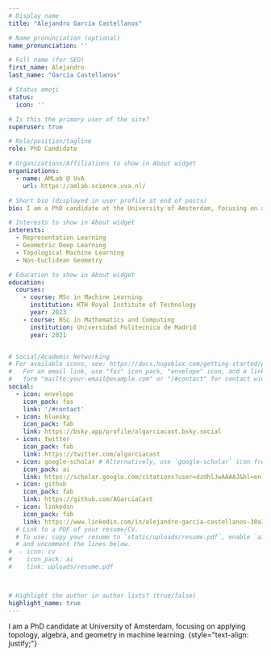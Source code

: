 ```yaml
---
# Display name
title: "Alejandro García Castellanos"

# Name pronunciation (optional)
name_pronunciation: ''

# Full name (for SEO)
first_name: Alejandro
last_name: "García Castellanos"

# Status emoji
status:
  icon: ''

# Is this the primary user of the site?
superuser: true

# Role/position/tagline
role: PhD Candidate

# Organizations/Affiliations to show in About widget
organizations:
  - name: AMLab @ UvA
    url: https://amlab.science.uva.nl/

# Short bio (displayed in user profile at end of posts)
bio: I am a PhD candidate at the University of Amsterdam, focusing on applying topology, algebra, and geometry in machine learning.

# Interests to show in About widget
interests:
  - Representation Learning
  - Geometric Deep Learning
  - Topological Machine Learning
  - Non-Euclidean Geometry

# Education to show in About widget
education:
  courses:
    - course: MSc in Machine Learning 
      institution: KTH Royal Institute of Technology
      year: 2023
    - course: BSc in Mathematics and Computing
      institution: Universidad Politecnica de Madrid
      year: 2021


# Social/Academic Networking
# For available icons, see: https://docs.hugoblox.com/getting-started/page-builder/#icons
#   For an email link, use "fas" icon pack, "envelope" icon, and a link in the
#   form "mailto:your-email@example.com" or "/#contact" for contact widget.
social:
  - icon: envelope
    icon_pack: fas
    link: '/#contact'
  - icon: bluesky
    icon_pack: fab
    link: https://bsky.app/profile/algarciacast.bsky.social
  - icon: twitter
    icon_pack: fab
    link: https://twitter.com/algarciacast
  - icon: google-scholar # Alternatively, use `google-scholar` icon from `ai` icon pack
    icon_pack: ai
    link: https://scholar.google.com/citations?user=dzdhlJwAAAAJ&hl=en
  - icon: github
    icon_pack: fab
    link: https://github.com/AGarciaCast
  - icon: linkedin
    icon_pack: fab
    link: https://www.linkedin.com/in/alejandro-garcía-castellanos-30a37b14b 
  # Link to a PDF of your resume/CV.
  # To use: copy your resume to `static/uploads/resume.pdf`, enable `ai` icons in `params.yaml`,
  # and uncomment the lines below.
#  - icon: cv
#    icon_pack: ai
#    link: uploads/resume.pdf



# Highlight the author in author lists? (true/false)
highlight_name: true
---
```


I am a PhD candidate at University of Amsterdam, focusing on applying topology, algebra, and geometry in machine learning.
{style="text-align: justify;"}
